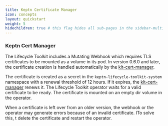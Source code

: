 ```yaml
---
title: Keptn Certificate Manager
icon: concepts
layout: quickstart
weight: 5
hidechildren: true # this flag hides all sub-pages in the sidebar-multicard.html
---
```


### Keptn Cert Manager

The Lifecycle Toolkit includes a Mutating Webhook which requires TLS certificates to be mounted as a volume in its pod. In version 0.6.0 and later, the certificate creation
is handled automatically by the [klt-cert-manager](https://github.com/keptn/lifecycle-toolkit/blob/main/klt-cert-manager/README.md).

The certificate is created as a secret in the `keptn-lifecycle-toolkit-system` namespace with a renewal threshold of 12 hours. If it expires, the [klt-cert-manager](https://github.com/keptn/lifecycle-toolkit/blob/main/klt-cert-manager/README.md) renews it. The Lifecycle Toolkit operator waits for a valid certificate to be ready.
The certificate is mounted on an empty dir volume in the operator.

When a certificate is left over from an older version, the webhook or the operator may generate errors because of an invalid certificate. ITo solve this, t delete the certificate and restart the operator.

